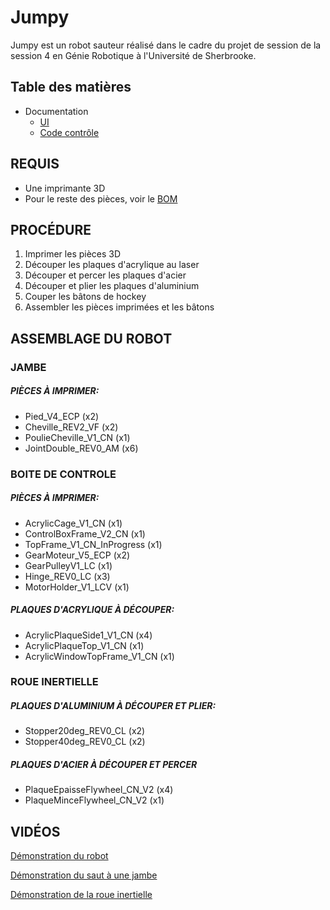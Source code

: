 # Jumpy

Jumpy est un robot sauteur réalisé dans le cadre du projet de session de la session 4 en Génie Robotique à l'Université de Sherbrooke. 

## Table des matières

* Documentation
	* [UI](/UI#requis)
	* [Code contrôle](/Code/mainJumpy#requis)
		


## REQUIS
* Une imprimante 3D
* Pour le reste des pièces, voir le [BOM](/BOM.pdf)

## PROCÉDURE

1. Imprimer les pièces 3D
2. Découper les plaques d'acrylique au laser
3. Découper et percer les plaques d'acier
4. Découper et plier les plaques d'aluminium
5. Couper les bâtons de hockey
6. Assembler les pièces imprimées et les bâtons

## ASSEMBLAGE DU ROBOT

### JAMBE

##### PIÈCES À IMPRIMER:
- Pied_V4_ECP (x2)
- Cheville_REV2_VF (x2)
- PoulieCheville_V1_CN (x1)
- JointDouble_REV0_AM (x6)

### BOITE DE CONTROLE

##### PIÈCES À IMPRIMER:
- AcrylicCage_V1_CN (x1)
- ControlBoxFrame_V2_CN (x1)
- TopFrame_V1_CN_InProgress (x1)
- GearMoteur_V5_ECP (x2)
- GearPulleyV1_LC (x1)
- Hinge_REV0_LC (x3)
- MotorHolder_V1_LCV (x1)

##### PLAQUES D'ACRYLIQUE À DÉCOUPER:
- AcrylicPlaqueSide1_V1_CN (x4)
- AcrylicPlaqueTop_V1_CN (x1)
- AcrylicWindowTopFrame_V1_CN (x1)

### ROUE INERTIELLE

##### PLAQUES D'ALUMINIUM À DÉCOUPER ET PLIER:
- Stopper20deg_REV0_CL (x2)
- Stopper40deg_REV0_CL (x2)

##### PLAQUES D'ACIER À DÉCOUPER ET PERCER
- PlaqueEpaisseFlywheel_CN_V2 (x4)
- PlaqueMinceFlywheel_CN_V2 (x1)

## VIDÉOS

[Démonstration du robot](https://www.youtube.com/shorts/cel7XVDD8pQ)

[Démonstration du saut à une jambe](https://www.youtube.com/shorts/icxFYxDteIQ)

[Démonstration de la roue inertielle](https://www.youtube.com/shorts/jROJLMc7-dI)





